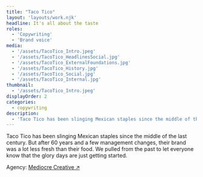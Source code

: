 ```yaml
---
title: "Taco Tico"
layout: 'layouts/work.njk'
headline: It's all about the taste
roles:
  - 'Copywriting'
  - 'Brand voice'
media:
  - '/assets/TacoTico_Intro.jpeg'
  - '/assets/TacoTico_HeadlinesSocial.jpg'
  - '/assets/TacoTico_ExternalFoundations.jpg'
  - '/assets/TacoTico_History.jpg'
  - '/assets/TacoTico_Social.jpg'
  - '/assets/TacoTico_Internal.jpg'
thumbnail:
  - '/assets/TacoTico_Intro.jpeg'
displayOrder: 2
categories:
  - copywriting
description:
  - 'Taco Tico has been slinging Mexican staples since the middle of the last century. But after 60 years and a few management changes, their brand was a lot less fresh than their food.'
---
```


Taco Tico has been slinging Mexican staples since the middle of the last century. But after 60 years and a few management changes, their brand was a lot less fresh than their food. We pulled from the past to let everyone know that the glory days are just getting started. 

Agency: <a href="https://mediocrecreative.com/work/taco-tico/" target="_blank" rel="noopener">Mediocre Creative ↗</a>